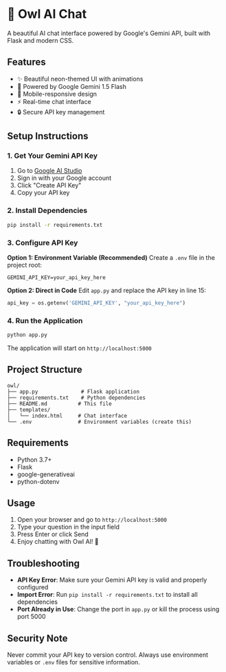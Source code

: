 # 🦉 Owl AI Chat

A beautiful AI chat interface powered by Google's Gemini API, built with Flask and modern CSS.

## Features

- ✨ Beautiful neon-themed UI with animations
- 🤖 Powered by Google Gemini 1.5 Flash
- 📱 Mobile-responsive design
- ⚡ Real-time chat interface
- 🔒 Secure API key management

## Setup Instructions

### 1. Get Your Gemini API Key

1. Go to [Google AI Studio](https://makersuite.google.com/app/apikey)
2. Sign in with your Google account
3. Click "Create API Key"
4. Copy your API key

### 2. Install Dependencies

```bash
pip install -r requirements.txt
```

### 3. Configure API Key

**Option 1: Environment Variable (Recommended)**
Create a `.env` file in the project root:
```
GEMINI_API_KEY=your_api_key_here
```

**Option 2: Direct in Code**
Edit `app.py` and replace the API key in line 15:
```python
api_key = os.getenv('GEMINI_API_KEY', "your_api_key_here")
```

### 4. Run the Application

```bash
python app.py
```

The application will start on `http://localhost:5000`

## Project Structure

```
owl/
├── app.py              # Flask application
├── requirements.txt    # Python dependencies
├── README.md          # This file
├── templates/
│   └── index.html     # Chat interface
└── .env               # Environment variables (create this)
```

## Requirements

- Python 3.7+
- Flask
- google-generativeai
- python-dotenv

## Usage

1. Open your browser and go to `http://localhost:5000`
2. Type your question in the input field
3. Press Enter or click Send
4. Enjoy chatting with Owl AI! 🦉

## Troubleshooting

- **API Key Error**: Make sure your Gemini API key is valid and properly configured
- **Import Error**: Run `pip install -r requirements.txt` to install all dependencies
- **Port Already in Use**: Change the port in `app.py` or kill the process using port 5000

## Security Note

Never commit your API key to version control. Always use environment variables or `.env` files for sensitive information.
